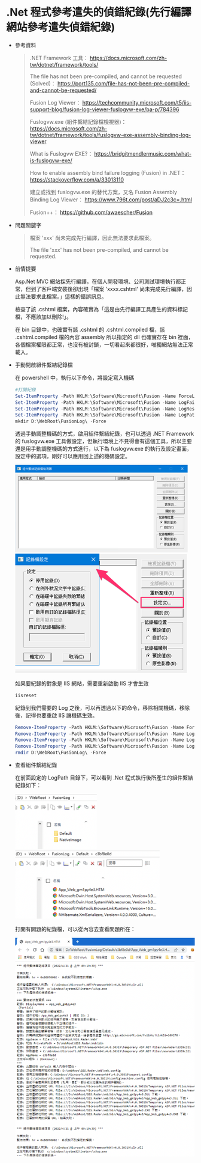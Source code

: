 # .Net 程式參考遣失的偵錯紀錄(先行編譯網站參考遣失偵錯紀錄)

- 參考資料

  > .NET Framework 工具：  https://docs.microsoft.com/zh-tw/dotnet/framework/tools/
  >
  > The file has not been pre-compiled, and cannot be requested (Solved)： https://port135.com/file-has-not-been-pre-compiled-and-cannot-be-requested/
  >
  > Fusion Log Viewer： https://techcommunity.microsoft.com/t5/iis-support-blog/fusion-log-viewer-fuslogvw-exe/ba-p/784396
  >
  > Fuslogvw.exe (組件繫結記錄檔檢視器)： https://docs.microsoft.com/zh-tw/dotnet/framework/tools/fuslogvw-exe-assembly-binding-log-viewer
  >
  > What is Fuslogvw EXE?： https://bridgitmendlermusic.com/what-is-fuslogvw-exe/
  >
  > How to enable assembly bind failure logging (Fusion) in .NET： https://stackoverflow.com/a/33013110
  >
  > 建立或找到 fuslogvw.exe 的替代方案，又名 Fusion Assembly Binding Log Viewer： https://www.796t.com/post/aDJ2c3c=.html
  >
  > Fusion++： https://github.com/awaescher/Fusion

- 問題關鍵字

  > 檔案 'xxx' 尚未完成先行編譯，因此無法要求此檔案。
  >
  > The file 'xxx' has not been pre-compiled, and cannot be requested.

- 前情提要

  Asp.Net MVC 網站採先行編譯，在個人開發環境、公司測試環境執行都正常，但到了客戶端安裝後卻出現「檔案 'xxxx.cshtml' 尚未完成先行編譯，因此無法要求此檔案。」這樣的錯誤訊息。

  檢查了該 .cshtml 檔案，內容確實為「這是由先行編譯工具產生的資料標記檔，不應該加以刪除!」。

  在 bin 目錄中，也確實有該 .cshtml 的 .cshtml.compiled 檔，該 .cshtml.compiled 檔的內容 assembly 所以指定的 dll 也確實存在 bin 裡面，各個檔案權限都正常，也沒有被封鎖，一切看起來都很好，唯獨網站無法正常載入。

- 手動開啟組件繫結紀錄檔

  在 powershell 中，執行以下命令，將設定寫入機碼

  ```powershell
  #打開紀錄
  Set-ItemProperty -Path HKLM:\Software\Microsoft\Fusion -Name ForceLog -Value 0 -Type DWord
  Set-ItemProperty -Path HKLM:\Software\Microsoft\Fusion -Name LogFailures -Value 1 -Type DWord
  Set-ItemProperty -Path HKLM:\Software\Microsoft\Fusion -Name LogResourceBinds -Value 1 -Type DWord
  Set-ItemProperty -Path HKLM:\Software\Microsoft\Fusion -Name LogPath -Value 'D:\WebRoot\FusionLog\' -Type String
  mkdir D:\WebRoot\FusionLog\ -Force
  ```

  透過手動調整機碼的方式，啟用組件繫結紀錄，也可以透過 .NET Framework 的 fuslogvw.exe 工具做設定，但執行環境上不見得會有這個工具，所以主要還是用手動調整機碼的方式進行，以下為 fuslogvw.exe 的執行及設定畫面，設定中的選項，剛好可以應用回上述的機碼設定。

  <img src="FusionLog/Fuslogvw-1.png" alt="Fuslogvw-1" style="zoom: 45%;" /><img src="FusionLog/Fuslogvw-2.png" alt="Fuslogvw-2" style="zoom:50%;" />

  如果要紀錄的對象是 IIS 網站，需要重新啟動 IIS 才會生效

  ```powershell
  iisreset
  ```

  紀錄到我們需要的 Log 之後，可以再透過以下的命令，移除相關機碼，移除後，記得也要重啟 IIS 讓機碼生效。

  ```powershell
  Remove-ItemProperty -Path HKLM:\Software\Microsoft\Fusion -Name ForceLog
  Remove-ItemProperty -Path HKLM:\Software\Microsoft\Fusion -Name LogFailures
  Remove-ItemProperty -Path HKLM:\Software\Microsoft\Fusion -Name LogResourceBinds
  Remove-ItemProperty -Path HKLM:\Software\Microsoft\Fusion -Name LogPath
  rmdir D:\WebRoot\FusionLog\ -Force
  ```

- 查看組件繫結紀錄

  在前面設定的 LogPath 目錄下，可以看到 .Net 程式執行後所產生的組件繫結紀錄如下：

  <img src="Fusionlog/Fusionlog-1.png" alt="Fusionlog-1" style="zoom:80%;" /> <img src="Fusionlog/Fusionlog-2.png" alt="Fusionlog-2" style="zoom:80%;" />

  打開有問題的紀錄檔，可以從內容去查看問題所在：

  ![Fusionlog-3](Fusionlog/Fusionlog-3.png)

  
